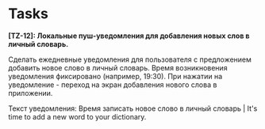 # Tasks

__[TZ-12]: Локальные пуш-уведомления для добавления новых слов в личный словарь.__

Сделать ежедневные уведомления для пользователя с предложением добавить новое слово в личный словарь. Время возникновения уведомления фиксировано (например, 19:30). При нажатии на уведомление - переход на экран добавления нового слова в приложении.

Текст уведомления: Время записать новое слово в личный словарь | It's time to add a new word to your dictionary.
